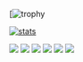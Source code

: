 [![trophy](https://github-profile-trophy.vercel.app/?username=mckaygerhard&rank=S,SS,SSS,A,AA,AAA,UNKNOWN,SECRET&row=1&theme=oldie&margin-w=15&margin-h=15&no-bg=true)

[![stats](https://github-readme-stats.vercel.app/api?username=mckaygerhard&hide=starts)](https://github.com/anuraghazra/github-readme-stats)

[![](https://img.shields.io/badge/Blogger-FF5722?style=for-the-badge&logo=blogger&logoColor=white)](https://qgqlochekone.blogspot.com) [![](https://img.shields.io/badge/Wordpress-21759B?style=for-the-badge&logo=wordpress&logoColor=white)](https://vegnuli.wordpress.com) [![](https://img.shields.io/badge/matrix-000000?style=for-the-badge&logo=Matrix&logoColor=white)](#venenux-minetest:matrix.org) [![](https://img.shields.io/badge/Telegram-2CA5E0?style=for-the-badge&logo=telegram&logoColor=white)](https://t.me/mckaylenz) [![](https://img.shields.io/badge/Codeberg-2185D0?style=for-the-badge&logo=Codeberg&logoColor=white)](https://codeberg.com/mckaygerhard) [![](https://img.shields.io/badge/GitLab-330F63?style=for-the-badge&logo=gitlab&logoColor=white)](https://gitlab.com/mckaygerhard)

<!--
**mckaygerhard/mckaygerhard** is a ✨ _special_ ✨ repository because its `README.md` (this file) appears on your GitHub profile.

Here are some ideas to get you started:

- 🔭 I’m currently working on ...
- 🌱 I’m currently learning ...
- 👯 I’m looking to collaborate on ...
- 🤔 I’m looking for help with ...
- 💬 Ask me about ...
- 📫 How to reach me: ...
- 😄 Pronouns: ...
- ⚡ Fun fact: ...
-->
